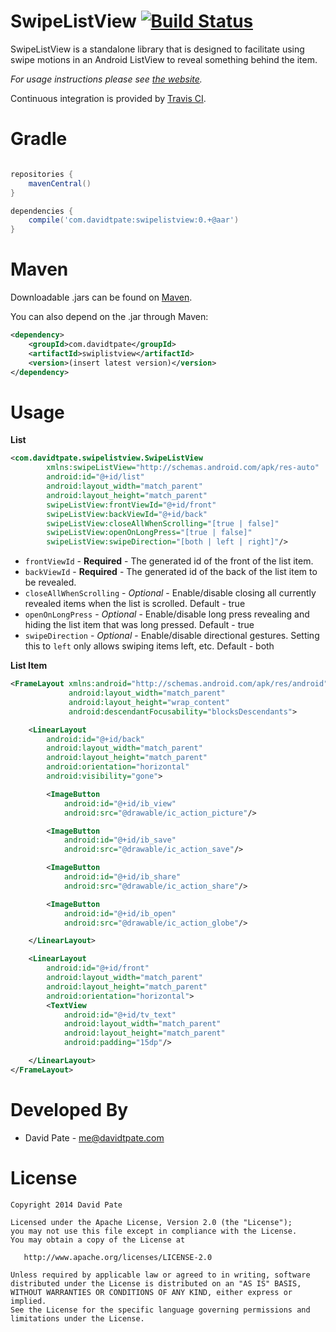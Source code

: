 SwipeListView [![Build Status](https://travis-ci.org/DavidTPate/SwipeListView.svg)](https://travis-ci.org/DavidTPate/SwipeListView)
=================

SwipeListView is a standalone library that is designed to facilitate using 
swipe motions in an Android ListView to reveal something behind the item.

*For usage instructions please see [the website][1].*

Continuous integration is provided by [Travis CI][2].

Gradle
======
```groovy

repositories {
    mavenCentral()
}

dependencies {
    compile('com.davidtpate:swipelistview:0.+@aar')
}

```

Maven
=====

Downloadable .jars can be found on [Maven][3].

You can also depend on the .jar through Maven:

```xml
<dependency>
    <groupId>com.davidtpate</groupId>
    <artifactId>swiplistview</artifactId>
    <version>(insert latest version)</version>
</dependency>
```

Usage
=====
**List**
```xml
<com.davidtpate.swipelistview.SwipeListView
        xmlns:swipeListView="http://schemas.android.com/apk/res-auto"
        android:id="@+id/list"
        android:layout_width="match_parent"
        android:layout_height="match_parent"
        swipeListView:frontViewId="@+id/front"
        swipeListView:backViewId="@+id/back"
        swipeListView:closeAllWhenScrolling="[true | false]"
        swipeListView:openOnLongPress="[true | false]"
        swipeListView:swipeDirection="[both | left | right]"/>
```

* `frontViewId` - **Required** - The generated id of the front of the list item.
* `backViewId` - **Required** - The generated id of the back of the list item to be revealed.
* `closeAllWhenScrolling` - *Optional* - Enable/disable closing all currently revealed items when the list is scrolled. Default - true
* `openOnLongPress` - *Optional* - Enable/disable long press revealing and hiding the list item that was long pressed. Default - true
* `swipeDirection` - *Optional* - Enable/disable directional gestures. Setting this to `left` only allows swiping items left, etc. Default - both

**List Item**
```xml 
<FrameLayout xmlns:android="http://schemas.android.com/apk/res/android"
             android:layout_width="match_parent"
             android:layout_height="wrap_content"
             android:descendantFocusability="blocksDescendants">

    <LinearLayout
        android:id="@+id/back"
        android:layout_width="match_parent"
        android:layout_height="match_parent"
        android:orientation="horizontal"
        android:visibility="gone">

        <ImageButton
            android:id="@+id/ib_view"
            android:src="@drawable/ic_action_picture"/>

        <ImageButton
            android:id="@+id/ib_save"
            android:src="@drawable/ic_action_save"/>

        <ImageButton
            android:id="@+id/ib_share"
            android:src="@drawable/ic_action_share"/>

        <ImageButton
            android:id="@+id/ib_open"
            android:src="@drawable/ic_action_globe"/>

    </LinearLayout>

    <LinearLayout
        android:id="@+id/front"
        android:layout_width="match_parent"
        android:layout_height="match_parent"
        android:orientation="horizontal">
        <TextView
            android:id="@+id/tv_text"
            android:layout_width="match_parent"
            android:layout_height="match_parent"
            android:padding="15dp"/>

    </LinearLayout>
</FrameLayout>
```

Developed By
============

* David Pate - <me@davidtpate.com>

License
=======

    Copyright 2014 David Pate

    Licensed under the Apache License, Version 2.0 (the "License");
    you may not use this file except in compliance with the License.
    You may obtain a copy of the License at

       http://www.apache.org/licenses/LICENSE-2.0

    Unless required by applicable law or agreed to in writing, software
    distributed under the License is distributed on an "AS IS" BASIS,
    WITHOUT WARRANTIES OR CONDITIONS OF ANY KIND, either express or implied.
    See the License for the specific language governing permissions and
    limitations under the License.

 [1]: http://swipelistview.davidtpate.com/
 [2]: https://travis-ci.org/DavidTPate/SwipeListView
 [3]: http://repository.sonatype.org/service/local/artifact/maven/redirect?r=central-proxy&g=com.davidtpate&a=swipelistview&v=LATEST